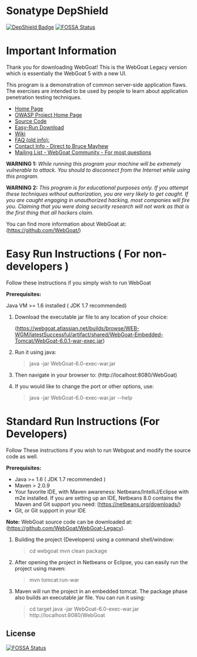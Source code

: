 # Sonatype DepShield 
[![DepShield Badge](https://depshield.sonatype.org/badges/WebGoat/WebGoat-Legacy/depshield.svg)](https://depshield.github.io)[![FOSSA Status](https://app.fossa.com/api/projects/git%2Bgithub.com%2Ftonychonji%2FWebGoat-Legacy.svg?type=shield)](https://app.fossa.com/projects/git%2Bgithub.com%2Ftonychonji%2FWebGoat-Legacy?ref=badge_shield)


# Important Information

Thank you for downloading WebGoat!  This is the WebGoat Legacy version which is essentially the WebGoat 5 with a new UI. 

This program is a demonstration of common server-side application flaws. The
exercises are intended to be used by people to learn about application
penetration testing techniques.

* [Home Page](http://webgoat.github.io)
* [OWASP Project Home Page](http://www.owasp.org/index.php/Category:OWASP_WebGoat_Project)
* [Source Code](https://github.com/WebGoat/WebGoat-Legacy)
* [Easy-Run Download](https://webgoat.atlassian.net/builds/browse/WEB-WGM/latestSuccessful/artifact/JOB1/WebGoat-Embedded-Tomcat/WebGoat-6.0-SNAPSHOT-war-exec.jar  )      
* [Wiki](https://github.com/WebGoat/WebGoat-Legacy/wiki)
* [FAQ (old info):](http://code.google.com/p/webgoat/wiki/FAQ)
* [Contact Info - Direct to Bruce Mayhew](webgoat@owasp.org)
* [Mailing List - WebGoat Community - For most questions](owasp-webgoat@lists.owasp.org) 

**WARNING 1:** *While running this program your machine will be extremely
vulnerable to attack. You should to disconnect from the Internet while using
this program.*

**WARNING 2:** *This program is for educational purposes only. If you attempt
these techniques without authorization, you are very likely to get caught. If
you are caught engaging in unauthorized hacking, most companies will fire you.
Claiming that you were doing security research will not work as that is the
first thing that all hackers claim.*

You can find more information about WebGoat at:
(https://github.com/WebGoat/)


# Easy Run Instructions ( For non-developers )

Follow these instructions if you simply wish to run WebGoat

**Prerequisites:** 

Java VM >= 1.6 installed ( JDK 1.7 recommended)

1. Download the executable jar file to any location of your choice:

    (https://webgoat.atlassian.net/builds/browse/WEB-WGM/latestSuccessful/artifact/shared/WebGoat-Embedded-Tomcat/WebGoat-6.0.1-war-exec.jar)

2. Run it using java:

    > java -jar WebGoat-6.0-exec-war.jar

3. Then navigate in your browser to: (http://localhost:8080/WebGoat)

4. If you would like to change the port or other options, use:

    > java -jar WebGoat-6.0-exec-war.jar --help


# Standard Run Instructions (For Developers)

Follow These instructions if you wish to run Webgoat and modify the source code
as well.

**Prerequisites:**

* Java >= 1.6 ( JDK 1.7 recommended )
* Maven > 2.0.9
* Your favorite IDE, with Maven awareness: Netbeans/IntelliJ/Eclipse with m2e
  installed. If you are setting up an IDE, Netbeans 8.0 contains the Maven and
  Git support you need: (https://netbeans.org/downloads/)
* Git, or Git support in your IDE
        
**Note:** WebGoat source code can be downloaded at: (https://github.com/WebGoat/WebGoat-Legacy). 
	

1. Building the project (Developers) using a command shell/window:

    > cd webgoat
    > mvn clean package

2. After opening the project in Netbeans or Eclipse, you can easily run the
project using maven:

    > mvn tomcat:run-war

3. Maven will run the project in an embedded tomcat. The package phase also builds an executable jar file. You can run it using:

    > cd target
    > java -jar WebGoat-6.0-exec-war.jar http://localhost:8080/WebGoat


## License
[![FOSSA Status](https://app.fossa.com/api/projects/git%2Bgithub.com%2Ftonychonji%2FWebGoat-Legacy.svg?type=large)](https://app.fossa.com/projects/git%2Bgithub.com%2Ftonychonji%2FWebGoat-Legacy?ref=badge_large)